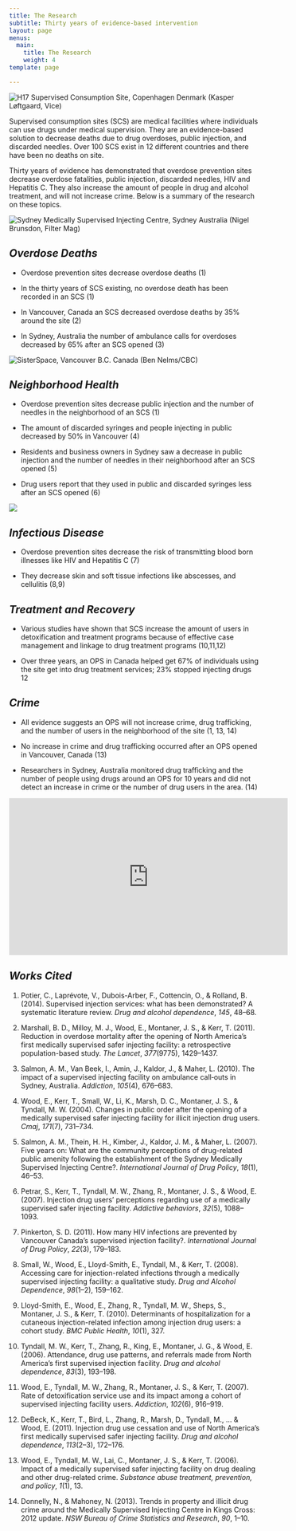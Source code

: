 ```yaml
---
title: The Research
subtitle: Thirty years of evidence-based intervention
layout: page
menus:
  main:
    title: The Research
    weight: 4
template: page

---
```


![H17 Supervised Consumption Site, Copenhagen Denmark (*Kasper L*ø*ftgaard, Vice)*](https://cdn-images-1.medium.com/max/4000/1*e3PpOZpJlRdtX-dDT7KPQw.jpeg)

Supervised consumption sites (SCS) are medical facilities where individuals can use drugs under medical supervision. They are an evidence-based solution to decrease deaths due to drug overdoses, public injection, and discarded needles. Over 100 SCS exist in 12 different countries and there have been no deaths on site.

Thirty years of evidence has demonstrated that overdose prevention sites decrease overdose fatalities, public injection, discarded needles, HIV and Hepatitis C. They also increase the amount of people in drug and alcohol treatment, and will not increase crime. Below is a summary of the research on these topics.

![Sydney Medically Supervised Injecting Centre, Sydney Australia (Nigel Brunsdon, Filter Mag)](https://cdn-images-1.medium.com/max/2000/1*kIbtlSgd6KMLgNEOm4t3FA.jpeg)

## ***Overdose Deaths***

* Overdose prevention sites decrease overdose deaths (1)

* In the thirty years of SCS existing, no overdose death has been recorded in an SCS (1)

* In Vancouver, Canada an SCS decreased overdose deaths by 35% around the site (2)

* In Sydney, Australia the number of ambulance calls for overdoses decreased by 65% after an SCS opened (3)

![SisterSpace, Vancouver B.C. Canada (Ben Nelms/CBC)](https://cdn-images-1.medium.com/max/2000/1*afu0uALCoD_R84Y7nNZggw.jpeg)

## ***Neighborhood Health***

* Overdose prevention sites decrease public injection and the number of needles in the neighborhood of an SCS (1)

* The amount of discarded syringes and people injecting in public decreased by 50% in Vancouver (4)

* Residents and business owners in Sydney saw a decrease in public injection and the number of needles in their neighborhood after an SCS opened (5)

* Drug users report that they used in public and discarded syringes less after an SCS opened (6)

![](https://cdn-images-1.medium.com/max/2000/1*nNBtJ4MNy1D912RHNZQ6Bg.jpeg)

## *Infectious Disease*

* Overdose prevention sites decrease the risk of transmitting blood born illnesses like HIV and Hepatitis C (7)

* They decrease skin and soft tissue infections like abscesses, and cellulitis (8,9)

## *Treatment and Recovery*

* Various studies have shown that SCS increase the amount of users in detoxification and treatment programs because of effective case management and linkage to drug treatment programs (10,11,12)

* Over three years, an OPS in Canada helped get 67% of individuals using the site get into drug treatment services; 23% stopped injecting drugs 12

## *Crime*

* All evidence suggests an OPS will not increase crime, drug trafficking, and the number of users in the neighborhood of the site (1, 13, 14)

* No increase in crime and drug trafficking occurred after an OPS opened in Vancouver, Canada (13)

* Researchers in Sydney, Australia monitored drug trafficking and the number of people using drugs around an OPS for 10 years and did not detect an increase in crime or the number of drug users in the area. (14)

<iframe width="560" height="315" src="https://www.youtube.com/embed/7gIyBMt2BEk" frameborder="0" allow="accelerometer; autoplay; encrypted-media; gyroscope; picture-in-picture" allowfullscreen></iframe>

## *Works Cited*

 1. Potier, C., Laprévote, V., Dubois-Arber, F., Cottencin, O., & Rolland, B. (2014). Supervised injection services: what has been demonstrated? A systematic literature review. *Drug and alcohol dependence*, *145*, 48–68.

 2. Marshall, B. D., Milloy, M. J., Wood, E., Montaner, J. S., & Kerr, T. (2011). Reduction in overdose mortality after the opening of North America’s first medically supervised safer injecting facility: a retrospective population-based study. *The Lancet*, *377*(9775), 1429–1437.

 3. Salmon, A. M., Van Beek, I., Amin, J., Kaldor, J., & Maher, L. (2010). The impact of a supervised injecting facility on ambulance call‐outs in Sydney, Australia. *Addiction*, *105*(4), 676–683.

 4. Wood, E., Kerr, T., Small, W., Li, K., Marsh, D. C., Montaner, J. S., & Tyndall, M. W. (2004). Changes in public order after the opening of a medically supervised safer injecting facility for illicit injection drug users. *Cmaj*, *171*(7), 731–734.

 5. Salmon, A. M., Thein, H. H., Kimber, J., Kaldor, J. M., & Maher, L. (2007). Five years on: What are the community perceptions of drug-related public amenity following the establishment of the Sydney Medically Supervised Injecting Centre?. *International Journal of Drug Policy*, *18*(1), 46–53.

 6. Petrar, S., Kerr, T., Tyndall, M. W., Zhang, R., Montaner, J. S., & Wood, E. (2007). Injection drug users’ perceptions regarding use of a medically supervised safer injecting facility. *Addictive behaviors*, *32*(5), 1088–1093.

 7. Pinkerton, S. D. (2011). How many HIV infections are prevented by Vancouver Canada’s supervised injection facility?. *International Journal of Drug Policy*, *22*(3), 179–183.

 8. Small, W., Wood, E., Lloyd-Smith, E., Tyndall, M., & Kerr, T. (2008). Accessing care for injection-related infections through a medically supervised injecting facility: a qualitative study. *Drug and Alcohol Dependence*, *98*(1–2), 159–162.

 9. Lloyd-Smith, E., Wood, E., Zhang, R., Tyndall, M. W., Sheps, S., Montaner, J. S., & Kerr, T. (2010). Determinants of hospitalization for a cutaneous injection-related infection among injection drug users: a cohort study. *BMC Public Health*, *10*(1), 327.

 10. Tyndall, M. W., Kerr, T., Zhang, R., King, E., Montaner, J. G., & Wood, E. (2006). Attendance, drug use patterns, and referrals made from North America’s first supervised injection facility. *Drug and alcohol dependence*, *83*(3), 193–198.

 11. Wood, E., Tyndall, M. W., Zhang, R., Montaner, J. S., & Kerr, T. (2007). Rate of detoxification service use and its impact among a cohort of supervised injecting facility users. *Addiction*, *102*(6), 916–919.

 12. DeBeck, K., Kerr, T., Bird, L., Zhang, R., Marsh, D., Tyndall, M., … & Wood, E. (2011). Injection drug use cessation and use of North America’s first medically supervised safer injecting facility. *Drug and alcohol dependence*, *113*(2–3), 172–176.

 13. Wood, E., Tyndall, M. W., Lai, C., Montaner, J. S., & Kerr, T. (2006). Impact of a medically supervised safer injecting facility on drug dealing and other drug-related crime. *Substance abuse treatment, prevention, and policy*, *1*(1), 13.

 14. Donnelly, N., & Mahoney, N. (2013). Trends in property and illicit drug crime around the Medically Supervised Injecting Centre in Kings Cross: 2012 update. *NSW Bureau of Crime Statistics and Research*, *90*, 1–10.

